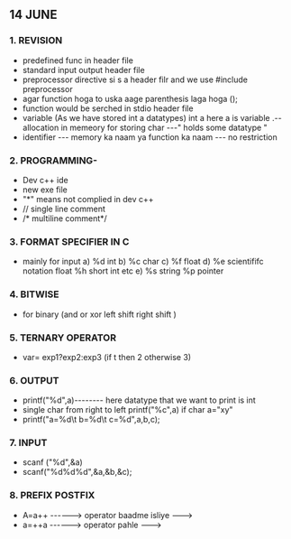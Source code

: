 ## 14 JUNE 
### 1. REVISION
- predefined func in header file 
- standard input output header file
- preprocessor directive si s a header filr and we use #include preprocessor 
- agar function hoga to uska aage parenthesis laga hoga ();
- function would be serched in stdio header file 
- variable (As we have stored int a datatypes) int a here a is variable .--allocation in memeory for storing char ---" holds some datatype "
- identifier --- memory ka naam ya function ka naam --- no restriction 
<!-- </br> -->

### 2. PROGRAMMING-
- Dev c++ ide 
- new exe file 
- "*" means not complied in dev c++
- // single line comment
- /* multiline comment*/

### 3. FORMAT SPECIFIER IN C 
- mainly for input a) %d int b) %c char c) %f float d) %e scientififc notation float %h short int etc e) %s string %p pointer 

### 4. BITWISE 
- for binary (and or xor left shift right shift )

### 5. TERNARY OPERATOR
- var= exp1?exp2:exp3 (if t then 2 otherwise 3)

### 6. OUTPUT 
- printf("%d",a)-------- here datatype that we want to print is int 
- single char from right to left printf("%c",a) if char a="xy"
- printf("a=%d\t b=%d\t c=%d",a,b,c);

### 7. INPUT 
- scanf ("%d",&a)
- scanf("%d%d%d",&a,&b,&c);

### 8. PREFIX POSTFIX
- A=a++ ------> operator baadme isliye --->
- a=++a ------> operator pahle --->
